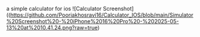 a simple calculator for ios
![Calculator Screenshot]((https://github.com/Pooriakhosravi16/Calculator_IOS/blob/main/Simulator%20Screenshot%20-%20iPhone%2016%20Pro%20-%202025-05-13%20at%2010.41.24.png?raw=true)
